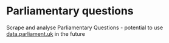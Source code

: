 Parliamentary questions
=======================
Scrape and analyse Parliamentary Questions - potential to use [data.parliament.uk](http://www.data.parliament.uk/) in the future
